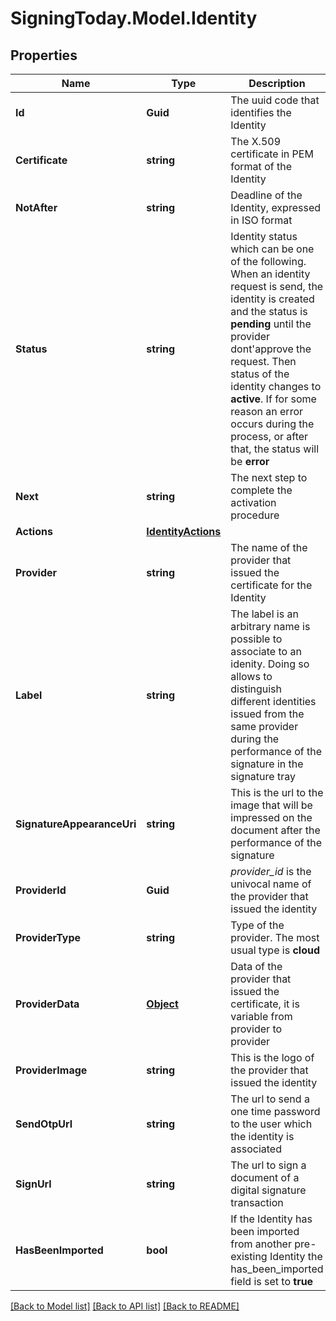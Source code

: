 
# SigningToday.Model.Identity

## Properties

Name | Type | Description | Notes
------------ | ------------- | ------------- | -------------
**Id** | **Guid** | The uuid code that identifies the Identity | [optional] 
**Certificate** | **string** | The X.509 certificate in PEM format of the Identity | [optional] 
**NotAfter** | **string** | Deadline of the Identity, expressed in ISO format | [optional] 
**Status** | **string** | Identity status which can be one of the following. When an identity request is send, the identity is created and the status is **pending** until the provider dont&#39;approve the request. Then status of the identity changes to **active**. If for some reason an error occurs during the process, or after that, the status will be **error**  | [optional] 
**Next** | **string** | The next step to complete the activation procedure | [optional] 
**Actions** | [**IdentityActions**](IdentityActions.md) |  | [optional] 
**Provider** | **string** | The name of the provider that issued the certificate for the Identity | [optional] 
**Label** | **string** | The label is an arbitrary name is possible to associate to an idenity. Doing so allows to distinguish different identities issued from the same provider during the performance of the signature in the signature tray | [optional] 
**SignatureAppearanceUri** | **string** | This is the url to the image that will be impressed on the document after the performance of the signature  | [optional] 
**ProviderId** | **Guid** | _provider_id_ is the univocal name of the provider that issued the identity  | [optional] 
**ProviderType** | **string** | Type of the provider. The most usual type is **cloud**  | [optional] 
**ProviderData** | [**Object**](.md) | Data of the provider that issued the certificate, it is variable from provider to provider | [optional] 
**ProviderImage** | **string** | This is the logo of the provider that issued the identity | [optional] 
**SendOtpUrl** | **string** | The url to send a one time password to the user which the identity is associated | [optional] 
**SignUrl** | **string** | The url to sign a document of a digital signature transaction | [optional] 
**HasBeenImported** | **bool** | If the Identity has been imported from another pre-existing Identity the has_been_imported field is set to **true** | [optional] 

[[Back to Model list]](../README.md#documentation-for-models)
[[Back to API list]](../README.md#documentation-for-api-endpoints)
[[Back to README]](../README.md)

